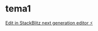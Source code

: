 # tema1

[Edit in StackBlitz next generation editor ⚡️](https://stackblitz.com/~/github.com/denisdamse/tema1)